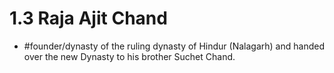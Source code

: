 # 1.3 Raja Ajit Chand
* #founder/dynasty of the ruling dynasty of Hindur (Nalagarh) and handed over the new Dynasty to his brother Suchet Chand.